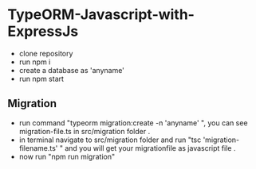 # TypeORM-Javascript-with-ExpressJs
- clone repository
- run npm i
- create a database as 'anyname'
- run npm start


## Migration
- run command "typeorm migration:create -n 'anyname' ", you can see migration-file.ts in  src/migration folder .
- in terminal navigate to src/migration folder and run "tsc 'migration-filename.ts' " and you will 
  get your migrationfile as javascript file .
- now run "npm run migration"